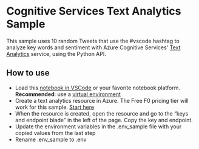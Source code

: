 # Cognitive Services Text Analytics Sample

This sample uses 10 random Tweets that use the #vscode hashtag to analyze key words and sentiment with Azure Cognitive Services' [Text Analytics](https://azure.microsoft.com/services/cognitive-services/text-analytics/?WT.mc_id=academic-0000-jasmineg) service, using the Python API.

## How to use

- Load this [notebook in VSCode](https://code.visualstudio.com/docs/languages/python?WT.mc_id=academic-26005-jasmineg) or your favorite notebook platform. **Recommended**: use a [virtual environment](https://python.land/virtual-environments/virtualenv)
- Create a text analytics resource in Azure. The Free F0 pricing tier will work for this sample. [Start here](https://ms.portal.azure.com/?WT.mc_id=academic-0000-jasmineg#create/Microsoft.CognitiveServicesTextAnalytics)
- When the resource is created, open the resource and go to the “keys and endpoint blade” in the left of the page. Copy the key and endpoint. 
- Update the environment variables in the .env_sample file with your copied values from the last step
- Rename .env_sample to .env
